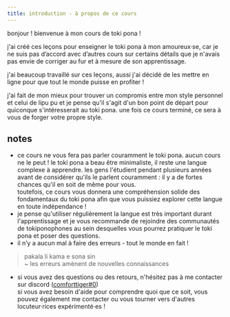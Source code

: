 ```yaml
---
title: introduction - à propos de ce cours
---
```

bonjour ! bienvenue à mon cours de toki pona !

j'ai créé ces leçons pour enseigner le toki pona à mon amoureux·se, car je ne suis pas d’accord avec d’autres cours sur certains détails que je n'avais pas envie de corriger au fur et à mesure de son apprentissage.

j'ai beaucoup travaillé sur ces leçons, aussi j'ai décidé de les mettre en ligne pour que tout le monde puisse en profiter !

j'ai fait de mon mieux pour trouver un compromis entre mon style personnel et celui de lipu pu et je pense qu'il s'agit d'un bon point de départ pour quiconque s'intéresserait au toki pona. une fois ce cours terminé, ce sera à vous de forger votre propre style.

## notes
- ce cours ne vous fera pas parler couramment le toki pona. aucun cours ne le peut ! le toki pona a beau être minimaliste, il reste une langue complexe à apprendre. les gens l'étudient pendant plusieurs années avant de considérer qu'ils le parlent couramment : il y a de fortes chances qu'il en soit de même pour vous. \
toutefois, ce cours vous donnera une compréhension solide des fondamentaux du toki pona afin que vous puissiez explorer cette langue en toute indépendance !
- je pense qu'utiliser régulièrement la langue est très important durant l'apprentissage et je vous recommande de rejoindre des communautés de tokiponophones au sein desquelles vous pourrez pratiquer le toki pona et poser des questions.
- il n’y a aucun mal à faire des erreurs - tout le monde en fait !
> pakala li kama e sona sin \
> ~ les erreurs amènent de nouvelles connaissances
- si vous avez des questions ou des retours, n'hésitez pas à me contacter sur discord ([comforttiger#0](https://discord.com/users/152843864342790145)) \
si vous avez besoin d'aide pour comprendre quoi que ce soit, vous pouvez également me contacter ou vous tourner vers d'autres locuteur·rices expérimenté·es !
